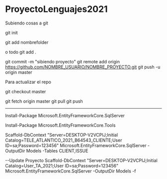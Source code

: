 # ProyectoLenguajes2021


Subiendo cosas a git

git init

git add nombrefolder

o todo git add .

git commit -m "sibiendo proyecto"
git remote add origin https://github.com/NOMBRE_USUARIO/NOMBRE_PROYECTO.git
git push -u origin master


Para actualizar el repo


git checkout master

git fetch origin master
git pull
git push



--------------

Install-Package Microsoft.EntityFrameworkCore.SqlServer  

Install-Package Microsoft.EntityFrameworkCore.Tools  

Scaffold-DbContext "Server=DESKTOP-V2VCPIJ;Initial Catalog=TELE_ATLANTICO_2021_B64543_CLIENTE;User ID=sa;Password=123456" Microsoft.EntityFrameworkCore.SqlServer -OutputDir Models -Tables CLIENT,ISSUE


--Update Proyecto
Scaffold-DbContext "Server=DESKTOP-V2VCPIJ;Initial Catalog=User_TA_2021;User ID=sa;Password=123456" Microsoft.EntityFrameworkCore.SqlServer -OutputDir Models -f
